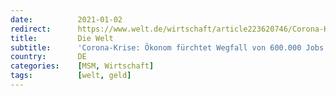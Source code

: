```yaml
---
date:          2021-01-02
redirect:      https://www.welt.de/wirtschaft/article223620746/Corona-Krise-Oekonom-fuerchtet-Wegfall-von-600-000-Jobs-DIW-erwartet-Welle-von-Pleiten.html
title:         Die Welt
subtitle:      'Corona-Krise: Ökonom fürchtet Wegfall von 600.000 Jobs – DIW erwartet Welle von Pleiten'
country:       DE
categories:    [MSM, Wirtschaft]
tags:          [welt, geld]
---
```

